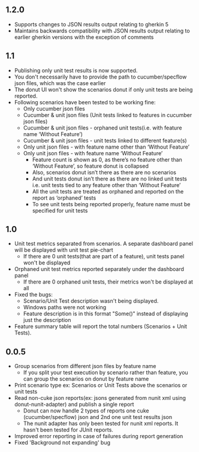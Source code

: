 ## 1.2.0
* Supports changes to JSON results output relating to gherkin 5
* Maintains backwards compatibility with JSON results output relating to earlier gherkin versions with the exception of comments

## 1.1
* Publishing only unit test results is now supported.
* You don't necessarily have to provide the path to cucumber/specflow json files, which was the case earlier
* The donut UI won't show the scenarios donut if only unit tests are being reported.
* Following scenarios have been tested to be working fine:
    * Only cucumber json files
    * Cucumber & unit json files (Unit tests linked to features in cucumber json files)
    * Cucumber & unit json files - orphaned unit tests(i.e. with feature name ‘Without Feature’)
    * Cucumber & unit json files - unit tests linked to different feature(s)    
    * Only unit json files - with feature name other than ‘Without Feature’
    * Only unit json files - with feature name ‘Without Feature’
       - Feature count is shown as 0, as there’s no feature other than ‘Without Feature’, so feature donut is collapsed
       - Also, scenarios donut isn’t there as there are no scenarios
       - And unit tests donut isn’t there as there are no linked unit tests i.e. unit tests tied to any feature other than ‘Without Feature’
       - All the unit tests are treated as orphaned and reported on the report as ‘orphaned’ tests
       - To see unit tests being reported properly, feature name must be specified for unit tests
    
## 1.0
* Unit test metrics separated from scenarios. A separate dashboard panel will be displayed with unit test pie-chart 
   * If there are 0 unit tests(that are part of a feature), unit tests panel won't be displayed
* Orphaned unit test metrics reported separately under the dashboard panel
   * If there are 0 orphaned unit tests, their metrics won't be displayed at all
* Fixed the bugs:
   * Scenario/Unit Test description wasn't being displayed.
   * Windows paths were not working
   * Feature description is in this format "Some(<description>)" instead of displaying just the description
* Feature summary table will report the total numbers (Scenarios + Unit Tests).

## 0.0.5 
* Group scenarios from different json files by feature name
    * If you split your test execution by scenario rather than feature, you can group the scenarios on donut by feature name
* Print scenario type ex: Scenarios or Unit Tests above the scenarios or unit tests
* Read non-cuke json reports(ex: jsons generated from nunit xml using donut-nunit-adapter) and publish a single report
    * Donut can now handle 2 types of reports one cuke (cucumber/specflow) json and 2nd one unit test results json
    * The nunit adapter has only been tested for nunit xml reports. It hasn't been tested for JUnit reports.
* Improved error reporting in case of failures during report generation
* Fixed 'Background not expanding' bug